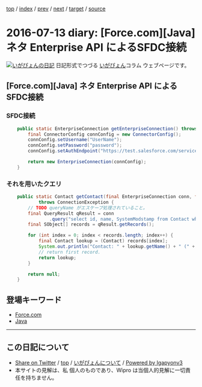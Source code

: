 [top](../index.html) 
 / [index](index.html) 
 / [prev](ig160704.html) 
 / [next](ig160715.html) 
 / [target](http://www.igapyon.jp/igapyon/diary/2016/ig160713.html) 
 / [source](https://github.com/igapyon/diary/blob/master/2016/ig160713.src.md) 

2016-07-13 diary: [Force.com][Java] ネタ Enterprise API によるSFDC接続
=====================================================================================================
[![いがぴょんの日記](http://www.igapyon.jp/igapyon/diary/images/iga200306s.jpg "いがぴょん")](http://www.igapyon.jp/igapyon/diary/memo/memoigapyon.html) 日記形式でつづる [いがぴょん](http://www.igapyon.jp/igapyon/diary/memo/memoigapyon.html)コラム ウェブページです。

## [Force.com][Java] ネタ Enterprise API によるSFDC接続


### SFDC接続


```java
    public static EnterpriseConnection getEnterpriseConnection() throws ConnectionException {
        final ConnectorConfig connConfig = new ConnectorConfig();
        connConfig.setUsername("UserName");
        connConfig.setPassword("password");
        connConfig.setAuthEndpoint("https://test.salesforce.com/services/Soap/c/37.0");

        return new EnterpriseConnection(connConfig);
    }
```



### それを用いたクエリ


```java
    public static Contact getContact(final EnterpriseConnection conn, final String queryName)
            throws ConnectionException {
        // TODO queryName がエスケープ処理されていること。
        final QueryResult qResult = conn
                .query("select id, name, SystemModstamp from Contact where name like '%" + queryName + "%'");
        final SObject[] records = qResult.getRecords();

        for (int index = 0; index < records.length; index++) {
            final Contact lookup = (Contact) records[index];
            System.out.println("Contact: " + lookup.getName() + " (" + lookup.getId() + ")");
            // return first record.
            return lookup;
        }

        return null;
    }
```

## 登場キーワード

* [Force.com](../keyword/force.com.html)
* [Java](../keyword/java.html)

----------------------------------------------------------------------------------------------------

## この日記について

* [Share on Twitter](https://twitter.com/intent/tweet?hashtags=igapyon%2Cdiary%2C%E3%81%84%E3%81%8C%E3%81%B4%E3%82%87%E3%82%93%2CForce.com%2CJava&text=%5BForce.com%5D%5BJava%5D+%E3%83%8D%E3%82%BF+Enterprise+API+%E3%81%AB%E3%82%88%E3%82%8BSFDC%E6%8E%A5%E7%B6%9A&url=http%3A%2F%2Fwww.igapyon.jp%2Figapyon%2Fdiary%2F2016%2Fig160713.html) / [top](../index.html) / [いがぴょんについて](http://www.igapyon.jp/igapyon/diary/memo/memoigapyon.html) / [Powered by Igapyonv3](https://github.com/igapyon/igapyonv3)
* 本サイトの見解は、私 個人のものであり、Wipro は当個人的見解に一切責任を持ちません。 

